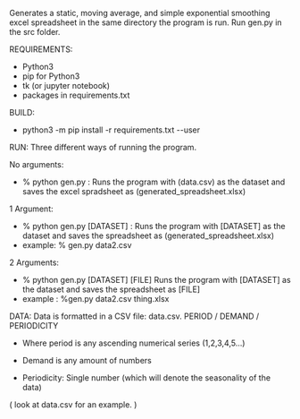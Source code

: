 Generates a static, moving average, and simple exponential smoothing excel spreadsheet in the same directory the program is run.
Run gen.py in the src folder.

REQUIREMENTS:
-  Python3
-  pip for Python3
-  tk (or jupyter notebook)
-  packages in requirements.txt

BUILD:
-  python3 -m pip install -r requirements.txt --user

RUN:
Three different ways of running the program.

No arguments:
- %  python gen.py : Runs the program with (data.csv) as the dataset and saves the excel spradsheet as (generated_spreadsheet.xlsx)

1 Argument:
- %  python gen.py [DATASET] : Runs the program with [DATASET] as the dataset and saves the spreadsheet as (generated_spreadsheet.xlsx) 
- example: % gen.py data2.csv

2 Arguments:

- % python gen.py [DATASET] [FILE] Runs the program with [DATASET] as the dataset and saves the spreadsheet as [FILE]
- example : %gen.py data2.csv thing.xlsx

DATA:
Data is formatted in a CSV file: data.csv.
PERIOD / DEMAND / PERIODICITY

- Where period is any ascending numerical series (1,2,3,4,5...)

- Demand is any amount of numbers

- Periodicity: Single number (which will denote the seasonality of the data)

( look at data.csv for an example. )
